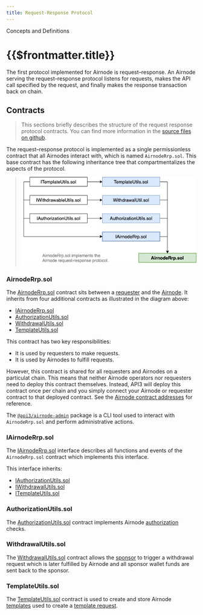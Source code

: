 ```yaml
---
title: Request-Response Protocol
---
```


<TitleSpan>Concepts and Definitions</TitleSpan>

# {{$frontmatter.title}}

<TocHeader />
<TOC class="table-of-contents" :include-level="[2,3]" />

The first protocol implemented for Airnode is request–response. An Airnode serving the request–response protocol listens
for requests, makes the API call specified by the request, and finally makes the response transaction back on chain.

## Contracts

> This sections briefly describes the structure of the request response protocol contracts. You can find more
> information in the
> [source files on github](https://github.com/api3dao/airnode/tree/master/packages/protocol/contracts/rrp).

The request–response protocol is implemented as a single permissionless contract that all Airnodes interact with, which
is named `AirnodeRrp.sol`. This base contract has the following inheritance tree that compartmentalizes the aspects of
the protocol.

> ![rrp-sol-diagram](../assets/images/RRP-protocol-contracts.png)

### AirnodeRrp.sol

The [AirnodeRrp.sol](https://github.com/api3dao/airnode/blob/master/packages/protocol/contracts/rrp/AirnodeRrp.sol)
contract sits between a [requester](./requester.md) and the [Airnode](./airnode.md). It inherits from four additional
contracts as illustrated in the diagram above:

- [IAirnodeRrp.sol](README.md#iairnoderrp-sol)
- [AuthorizationUtils.sol](README.md#authorizationutils-sol)
- [WithdrawalUtils.sol](README.md#withdrawalutils-sol)
- [TemplateUtils.sol](README.md#templateutils-sol)

This contract has two key responsibilities:

- It is used by requesters to make requests.
- It is used by Airnodes to fulfill requests.

However, this contract is shared for all requesters and Airnodes on a particulat chain. This means that neither Airnode
operators nor requesters need to deploy this contract themselves. Instead, API3 will deploy this contract once per chain
and you simply connect your Airnode or requester contract to that deployed contract. See the
[Airnode contract addresses](../reference/airnode-addresses.md) for reference.

The [`@api3/airnode-admin`](../reference/packages/admin-cli-commands.md) package is a CLI tool used to interact with `AirnodeRrp.sol` and
perform administrative actions.

### IAirnodeRrp.sol

The
[IAirnodeRrp.sol](https://github.com/api3dao/airnode/blob/master/packages/protocol/contracts/rrp/interfaces/IAirnodeRrp.sol)
interface describes all functions and events of the `AirnodeRrp.sol` contract which implements this interface.

This interface inherits:

- [IAuthorizationUtils.sol](https://github.com/api3dao/airnode/blob/master/packages/protocol/contracts/rrp/interfaces/IAuthorizationUtils.sol)
- [IWithdrawalUtils.sol](https://github.com/api3dao/airnode/blob/master/packages/protocol/contracts/rrp/interfaces/IWithdrawalUtils.sol)
- [ITemplateUtils.sol](https://github.com/api3dao/airnode/blob/master/packages/protocol/contracts/rrp/interfaces/ITemplateUtils.sol)

### AuthorizationUtils.sol

The
[AuthorizationUtils.sol](https://github.com/api3dao/airnode/blob/master/packages/protocol/contracts/rrp/AuthorizationUtils.sol)
contract implements Airnode [authorization](./authorization.md#authorizers) checks.

### WithdrawalUtils.sol

The
[WithdrawalUtils.sol](https://github.com/api3dao/airnode/blob/master/packages/protocol/contracts/rrp/WithdrawalUtils.sol)
contract allows the [sponsor](./sponsor.md) to trigger a withdrawal request which is later fulfilled by Airnode and all
sponsor wallet funds are sent back to the sponsor.

### TemplateUtils.sol

The
[TemplateUtils.sol](https://github.com/api3dao/airnode/blob/master/packages/protocol/contracts/rrp/TemplateUtils.sol)
contract is used to create and store Airnode [templates](./template.md) used to create a
[template request](./request.md#template-request).
